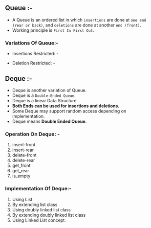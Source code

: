 ## Queue :- 
- A Queue is an ordered list in which `insertions` are done at `one end (rear or back)`, and `deletions` are done at another 
`end (front)`.
- Working principle is `First In First Out`.

### Variations Of Queue:-

- Insertions Restricted: -


- Deletion Restricted: -


## Deque :-
- Deque is another variation of Queue.
- Deque is a `Double-Ended Queue`.
- Deque is a linear Data Structure.
- **Both Ends can be used for insertions and deletions.**
- Some Deque may support random access depending on implementation.
- Deque means **Double Ended Queue.**


### Operation On Deque: -
1. insert-front
2. insert-rear
3. delete-front
4. delete-rear
5. get_front
6. get_rear
7. is_empty

### Implementation Of Deque:-
1. Using List
2. By extending list class
3. Using doubly linked list class
4. By extending doubly linked list class
5. Using Linked List concept.
